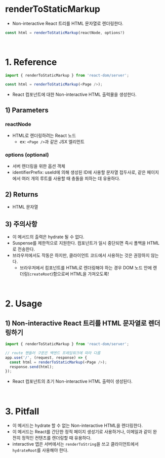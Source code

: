 # renderToStaticMarkup
- Non-interactive React 트리를 HTML 문자열로 렌더링한다.

```js
const html = renderToStaticMarkup(reactNode, options?)
```

<br/>

# 1. Reference

```js
import { renderToStaticMarkup } from 'react-dom/server';

const html = renderToStaticMarkup(<Page />);
```

- React 컴포넌트에 대한 Non-interactive HTML 출력물을 생성한다.

## 1) Parameters
### reactNode
- HTML로 렌더링하려는 React 노드
    - ex: `<Page />`과 같은 JSX 엘리먼트

### options (optional)
- 서버 렌더링을 위한 옵션 객체
- identifierPrefix: useId에 의해 생성된 ID에 사용할 문자열 접두사로, 같은 페이지에서 여러 개의 루트를 사용할 때 충돌을 피하는 데 유용하다.

## 2) Returns
- HTML 문자열

## 3) 주의사항
- 이 메서드의 출력은 hydrate 될 수 없다.
- Suspense를 제한적으로 지원한다. 컴포넌트가 일시 중단되면 즉시 폴백을 HTML로 전송한다.
- 브라우저에서도 작동은 하지만, 클라이언트 코드에서 사용하는 것은 권장하지 않는다.
    - 브라우저에서 컴포넌트를 HTML로 렌더링해야 하는 경우 DOM 노드 안에 렌더링(`createRoot`)함으로써 HTML을 가져오도록!

<br/>

# 2. Usage
## 1) Non-interactive React 트리를 HTML 문자열로 렌더링하기

```js
import { renderToStaticMarkup } from 'react-dom/server';

// route 핸들러 구문은 백엔드 프레임워크에 따라 다름
app.use('/', (request, response) => {
  const html = renderToStaticMarkup(<Page />);
  response.send(html);
});
```

- React 컴포넌트의 초기 Non-interactive HTML 출력이 생성된다.

<br/>

# 3. Pitfall
- 이 메서드는 hydrate 할 수 없는 Non-interactive HTML을 렌더링한다.
- 이 메서드는 React를 간단한 정적 페이지 생성기로 사용하거나, 이메일과 같이 완전히 정적인 컨텐츠를 렌더링할 때 유용하다.
- interactive 앱은 서버에서는 `renderToString`을 쓰고 클라이언트에서 `hydrateRoot`를 사용해야 한다.